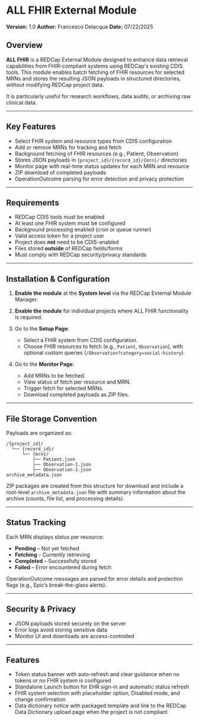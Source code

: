 # ALL FHIR External Module

**Version:** 1.0
**Author:** Francesco Delacqua
**Date:** 07/22/2025

## Overview

**ALL FHIR** is a REDCap External Module designed to enhance data retrieval capabilities from FHIR-compliant systems using REDCap's existing CDIS tools. This module enables batch fetching of FHIR resources for selected MRNs and stores the resulting JSON payloads in structured directories, without modifying REDCap project data.

It is particularly useful for research workflows, data audits, or archiving raw clinical data.

---

## Key Features

* Select FHIR system and resource types from CDIS configuration
* Add or remove MRNs for tracking and fetch
* Background fetching of FHIR resources (e.g., Patient, Observation)
* Stores JSON payloads in `{project_id}/{record_id}/{mrn}/` directories
* Monitor page with real-time status updates for each MRN and resource
* ZIP download of completed payloads
* OperationOutcome parsing for error detection and privacy protection

---

## Requirements

* REDCap CDIS tools must be enabled
* At least one FHIR system must be configured
* Background processing enabled (cron or queue runner)
* Valid access token for a project user
* Project does **not** need to be CDIS-enabled
* Files stored **outside** of REDCap fields/forms
* Must comply with REDCap security/privacy standards

---

## Installation & Configuration

1. **Enable the module** at the **System level** via the REDCap External Module Manager.
2. **Enable the module** for individual projects where ALL FHIR functionality is required.
3. Go to the **Setup Page**:

   * Select a FHIR system from CDIS configuration.
   * Choose FHIR resources to fetch (e.g., `Patient`, `Observation`), with optional custom queries (`/Observation?category=social-history`).
4. Go to the **Monitor Page**:

   * Add MRNs to be fetched.
   * View status of fetch per resource and MRN.
   * Trigger fetch for selected MRNs.
   * Download completed payloads as ZIP files.

---

## File Storage Convention

Payloads are organized as:

```
/{project_id}/
  └── {record_id}/
      └── {mrn}/
          ├── Patient.json
          ├── Observation-1.json
          ├── Observation-2.json
archive_metadata.json
```

ZIP packages are created from this structure for download and include a root-level `archive_metadata.json` file with summary information about the archive (counts, file list, and processing details).

---

## Status Tracking

Each MRN displays status per resource:

* **Pending** – Not yet fetched
* **Fetching** – Currently retrieving
* **Completed** – Successfully stored
* **Failed** – Error encountered during fetch

OperationOutcome messages are parsed for error details and protection flags (e.g., Epic’s break-the-glass alerts).

---

## Security & Privacy

* JSON payloads stored securely on the server
* Error logs avoid storing sensitive data
* Monitor UI and downloads are access-controlled

---

## Features

- Token status banner with auto-refresh and clear guidance when no tokens or no FHIR system is configured
- Standalone Launch button for EHR sign-in and automatic status refresh
- FHIR system selection with placeholder option, Disabled mode, and change confirmation
- Data dictionary notice with packaged template and link to the REDCap Data Dictionary upload page when the project is not compliant
